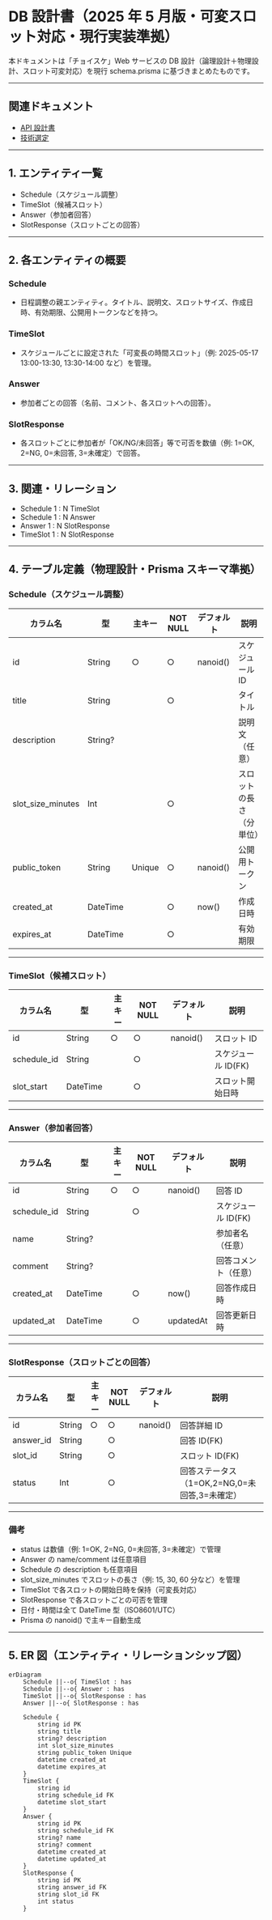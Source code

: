 # DB 設計書（2025 年 5 月版・可変スロット対応・現行実装準拠）

本ドキュメントは「チョイスケ」Web サービスの DB 設計（論理設計＋物理設計、スロット可変対応）を現行 schema.prisma に基づきまとめたものです。

---

## 関連ドキュメント

- [API 設計書](./api-design.md)
- [技術選定](./tech-stack.md)

---

## 1. エンティティ一覧

- Schedule（スケジュール調整）
- TimeSlot（候補スロット）
- Answer（参加者回答）
- SlotResponse（スロットごとの回答）

---

## 2. 各エンティティの概要

### Schedule

- 日程調整の親エンティティ。タイトル、説明文、スロットサイズ、作成日時、有効期限、公開用トークンなどを持つ。

### TimeSlot

- スケジュールごとに設定された「可変長の時間スロット」（例: 2025-05-17 13:00-13:30, 13:30-14:00 など）を管理。

### Answer

- 参加者ごとの回答（名前、コメント、各スロットへの回答）。

### SlotResponse

- 各スロットごとに参加者が「OK/NG/未回答」等で可否を数値（例: 1=OK, 2=NG, 0=未回答, 3=未確定）で回答。

---

## 3. 関連・リレーション

- Schedule 1 : N TimeSlot
- Schedule 1 : N Answer
- Answer 1 : N SlotResponse
- TimeSlot 1 : N SlotResponse

---

## 4. テーブル定義（物理設計・Prisma スキーマ準拠）

### Schedule（スケジュール調整）

| カラム名          | 型       | 主キー | NOT NULL | デフォルト | 説明                     |
| ----------------- | -------- | ------ | -------- | ---------- | ------------------------ |
| id                | String   | ○      | ○        | nanoid()   | スケジュール ID          |
| title             | String   |        | ○        |            | タイトル                 |
| description       | String?  |        |          |            | 説明文（任意）           |
| slot_size_minutes | Int      |        | ○        |            | スロットの長さ（分単位） |
| public_token      | String   | Unique | ○        | nanoid()   | 公開用トークン           |
| created_at        | DateTime |        | ○        | now()      | 作成日時                 |
| expires_at        | DateTime |        | ○        |            | 有効期限                 |

---

### TimeSlot（候補スロット）

| カラム名    | 型       | 主キー | NOT NULL | デフォルト | 説明                |
| ----------- | -------- | ------ | -------- | ---------- | ------------------- |
| id          | String   | ○      | ○        | nanoid()   | スロット ID         |
| schedule_id | String   |        | ○        |            | スケジュール ID(FK) |
| slot_start  | DateTime |        | ○        |            | スロット開始日時    |

---

### Answer（参加者回答）

| カラム名    | 型       | 主キー | NOT NULL | デフォルト | 説明                 |
| ----------- | -------- | ------ | -------- | ---------- | -------------------- |
| id          | String   | ○      | ○        | nanoid()   | 回答 ID              |
| schedule_id | String   |        | ○        |            | スケジュール ID(FK)  |
| name        | String?  |        |          |            | 参加者名（任意）     |
| comment     | String?  |        |          |            | 回答コメント（任意） |
| created_at  | DateTime |        | ○        | now()      | 回答作成日時         |
| updated_at  | DateTime |        | ○        | updatedAt  | 回答更新日時         |

---

### SlotResponse（スロットごとの回答）

| カラム名  | 型     | 主キー | NOT NULL | デフォルト | 説明                                          |
| --------- | ------ | ------ | -------- | ---------- | --------------------------------------------- |
| id        | String | ○      | ○        | nanoid()   | 回答詳細 ID                                   |
| answer_id | String |        | ○        |            | 回答 ID(FK)                                   |
| slot_id   | String |        | ○        |            | スロット ID(FK)                               |
| status    | Int    |        | ○        |            | 回答ステータス（1=OK,2=NG,0=未回答,3=未確定） |

---

### 備考

- status は数値（例: 1=OK, 2=NG, 0=未回答, 3=未確定）で管理
- Answer の name/comment は任意項目
- Schedule の description も任意項目
- slot_size_minutes でスロットの長さ（例: 15, 30, 60 分など）を管理
- TimeSlot で各スロットの開始日時を保持（可変長対応）
- SlotResponse で各スロットごとの可否を管理
- 日付・時間は全て DateTime 型（ISO8601/UTC）
- Prisma の nanoid() で主キー自動生成

---

## 5. ER 図（エンティティ・リレーションシップ図）

```mermaid
erDiagram
    Schedule ||--o{ TimeSlot : has
    Schedule ||--o{ Answer : has
    TimeSlot ||--o{ SlotResponse : has
    Answer ||--o{ SlotResponse : has

    Schedule {
        string id PK
        string title
        string? description
        int slot_size_minutes
        string public_token Unique
        datetime created_at
        datetime expires_at
    }
    TimeSlot {
        string id
        string schedule_id FK
        datetime slot_start
    }
    Answer {
        string id PK
        string schedule_id FK
        string? name
        string? comment
        datetime created_at
        datetime updated_at
    }
    SlotResponse {
        string id PK
        string answer_id FK
        string slot_id FK
        int status
    }
```
